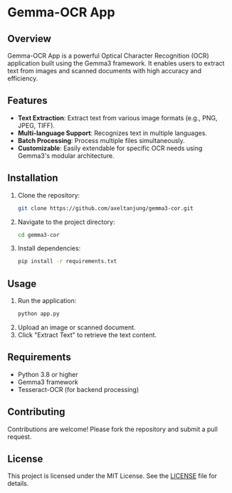 # Gemma-OCR App
## Overview

Gemma-OCR App is a powerful Optical Character Recognition (OCR) application built using the Gemma3 framework. It enables users to extract text from images and scanned documents with high accuracy and efficiency.

## Features

- **Text Extraction**: Extract text from various image formats (e.g., PNG, JPEG, TIFF).
- **Multi-language Support**: Recognizes text in multiple languages.
- **Batch Processing**: Process multiple files simultaneously.
- **Customizable**: Easily extendable for specific OCR needs using Gemma3's modular architecture.

## Installation

1. Clone the repository:
    ```bash
    git clone https://github.com/axeltanjung/gemma3-cor.git
    ```
2. Navigate to the project directory:
    ```bash
    cd gemma3-cor
    ```
3. Install dependencies:
    ```bash
    pip install -r requirements.txt
    ```

## Usage

1. Run the application:
    ```bash
    python app.py
    ```
2. Upload an image or scanned document.
3. Click "Extract Text" to retrieve the text content.

## Requirements

- Python 3.8 or higher
- Gemma3 framework
- Tesseract-OCR (for backend processing)

## Contributing

Contributions are welcome! Please fork the repository and submit a pull request.

## License

This project is licensed under the MIT License. See the [LICENSE](LICENSE) file for details.
